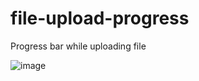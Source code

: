 # file-upload-progress
Progress bar while uploading file

![image](https://user-images.githubusercontent.com/55061028/128785533-435dbcc9-1dee-444f-b2af-3488f2beb84d.png)
